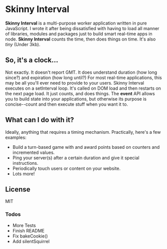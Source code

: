 # Skinny Interval

**Skinny Interval** is a multi-purpose worker application written in pure JavaScript. I wrote it after being dissatisfied with having to load all manner of libraries, modules and packages just to build smart real-time apps in node.  **Skinny Interval** counts the time, then does things on time. It's also *tiny* (Under 3kb).

## So, it's a clock... 

Not exactly. It doesn't report GMT. It does understand duration (how long since?) and expiration (how long until?) For most real-time applications, this may be all you'll ever need to provide to your users. Skinny Interval executes on a setInterval loop. It's called on DOM load and then restarts on the next page load. It just counts, and does things. The **event** API allows you to build state into your applications, but otherwise its purpose is concise--count and then execute stuff when you want it to.



## What can I do with it?

Ideally, anything that requires a timing mechanism. Practically, here's a few examples:
- Build a turn-based game with and award points based on counters and incremented values.
- Ping your server(s) after a certain duration and give it special instructions.
- Periodically touch users or content on your website.
- Lots more!

License
----
MIT

### Todos
 - More Tests
 - Finish README
 - Fix bakeCookie()
 - Add silentSquirrel



